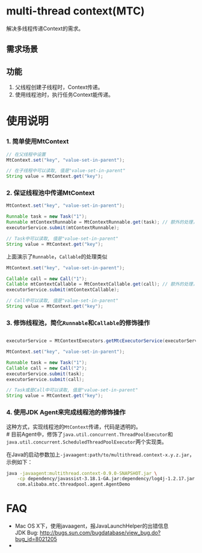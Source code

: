 multi-thread context(MTC)
=====================================

解决多线程传递Context的需求。

需求场景
----------------------------


功能
----------------------------

1. 父线程创建子线程时，Context传递。
1. 使用线程池时，执行任务Context能传递。

使用说明
=====================================

### 1. 简单使用MtContext

```java
// 在父线程中设置
MtContext.set("key", "value-set-in-parent");

// 在子线程中可以读取, 值是"value-set-in-parent"
String value = MtContext.get("key"); 
```

### 2. 保证线程池中传递MtContext

```java
MtContext.set("key", "value-set-in-parent");

Runnable task = new Task("1");
Runnable mtContextRunnable = MtContextRunnable.get(task); // 额外的处理，生成修饰了的对象mtContextRunnable
executorService.submit(mtContextRunnable);

// Task中可以读取, 值是"value-set-in-parent"
String value = MtContext.get("key");
```

上面演示了`Runnable`，`Callable`的处理类似

```java
MtContext.set("key", "value-set-in-parent");

Callable call = new Call("1");
Callable mtContextCallable = MtContextCallable.get(call); // 额外的处理，生成修饰了的对象mtContextCallable
executorService.submit(mtContextCallable);

// Call中可以读取, 值是"value-set-in-parent"
String value = MtContext.get("key");
```

### 3. 修饰线程池，简化`Runnable`和`Callable`的修饰操作

```java

executorService = MtContextExecutors.getMtcExecutorService(executorService); // 额外的处理，生成修饰了的对象executorService

MtContext.set("key", "value-set-in-parent");

Runnable task = new Task("1");
Callable call = new Call("2");
executorService.submit(task);
executorService.submit(call);

// Task或是Call中可以读取, 值是"value-set-in-parent"
String value = MtContext.get("key");
```

### 4. 使用JDK Agent来完成线程池的修饰操作

这种方式，实现线程池的`MtContext`传递，代码是透明的。  
\# 目前Agent中，修饰了`java.util.concurrent.ThreadPoolExecutor`和`java.util.concurrent.ScheduledThreadPoolExecutor`两个实现类。

在Java的启动参数加上`-javaagent:path/to/multithread.context-x.y.z.jar`，示例如下：

```bash
java -javaagent:multithread.context-0.9.0-SNAPSHOT.jar \
    -cp dependency/javassist-3.18.1-GA.jar:dependency/log4j-1.2.17.jar:dependency/slf4j-api-1.5.6.jar:dependency/slf4j-log4j12-1.5.6.jar \
    com.alibaba.mtc.threadpool.agent.AgentDemo
```

FAQ
=====================================

* Mac OS X下，使用javaagent，报JavaLaunchHelper的出错信息  
JDK Bug: http://bugs.sun.com/bugdatabase/view_bug.do?bug_id=8021205
* 

